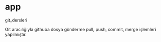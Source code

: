 # app
git_dersleri

Git aracılığıyla githuba dosya gönderme pull, push, commit, merge işlemleri yapılmıştır.

